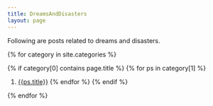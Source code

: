 ```yaml
---
title: DreamsAndDisasters
layout: page
---
```


Following are posts related to dreams and disasters.

{% for category in site.categories %}

{% if category[0] contains page.title %}
{% for ps in category[1] %}
1. [{{ps.title}}]({{site.baseurl}}{{ps.url}}) 
{% endfor %}
{% endif %}
 
{% endfor %}

